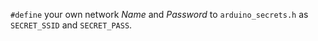 `#define` your own network _Name_ and _Password_ to `arduino_secrets.h` as `SECRET_SSID` and `SECRET_PASS`.
